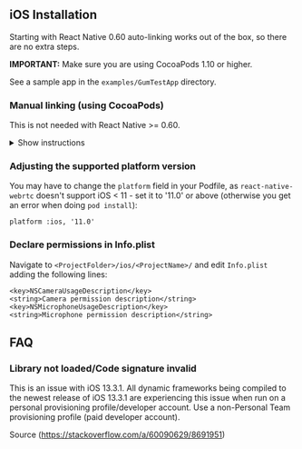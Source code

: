 ## iOS Installation

Starting with React Native 0.60 auto-linking works out of the box, so there are no extra steps.

**IMPORTANT:** Make sure you are using CocoaPods 1.10 or higher.

See a sample app in the `examples/GumTestApp` directory.

### Manual linking (using CocoaPods)

This is not needed with React Native >= 0.60.

<details><summary>Show instructions</summary>

You can use the included podspec in your Podfile to take care of all dependencies.

Include in the Podfile in your react-native ios directory:

```
pod 'react-native-webrtc', :path => '../node_modules/react-native-webrtc'
```

</details>

### Adjusting the supported platform version

You may have to change the `platform` field in your Podfile, as `react-native-webrtc` doesn't support iOS < 11 - set it to '11.0' or above (otherwise you get an error when doing `pod install`):

```
platform :ios, '11.0'
```

### Declare permissions in Info.plist

Navigate to `<ProjectFolder>/ios/<ProjectName>/` and edit `Info.plist` adding the following lines:

```
<key>NSCameraUsageDescription</key>
<string>Camera permission description</string>
<key>NSMicrophoneUsageDescription</key>
<string>Microphone permission description</string>
```

## FAQ

### Library not loaded/Code signature invalid

This is an issue with iOS 13.3.1. All dynamic frameworks being compiled to the newest release of iOS 13.3.1 are experiencing this issue when run on a personal provisioning profile/developer account. Use a non-Personal Team provisioning profile (paid developer account).

Source (https://stackoverflow.com/a/60090629/8691951)
